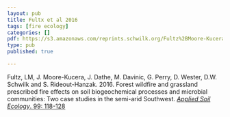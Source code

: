 ```yaml
---
layout: pub
title: Fultx et al 2016
tags: [fire ecology]
categories: []
pdf: https://s3.amazonaws.com/reprints.schwilk.org/Fultz%2BMoore-Kucera%2Betal-2016_soil.pdf
type: pub
published: true

---
```

Fultz, LM, J. Moore-Kucera, J. Dathe, M. Davinic, G. Perry, D. Wester, D.W. Schwilk and S. Rideout-Hanzak. 2016. Forest wildfire and grassland prescribed fire effects on soil biogeochemical processes and microbial communities: Two case studies in the semi-arid Southwest. [*Applied Soil Ecology*. 99: 118-128](http://dx.doi.org/10.1016/j.apsoil.2015.10.023)
